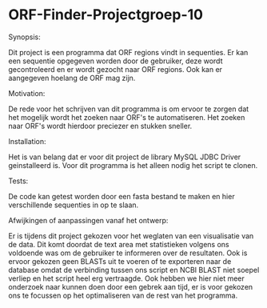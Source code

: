 # ORF-Finder-Projectgroep-10
Synopsis: 

Dit project is een programma dat ORF regions vindt in sequenties.
Er kan een sequentie opgegeven worden door de gebruiker, deze wordt gecontroleerd en er wordt gezocht naar ORF regions.
Ook kan er aangegeven hoelang de ORF mag zijn.


Motivation:

De rede voor het schrijven van dit programma is om ervoor te zorgen dat het mogelijk wordt het zoeken naar ORF's te automatiseren.
Het zoeken naar ORF's wordt hierdoor preciezer en stukken sneller.

Installation:

Het is van belang dat er voor dit project de library MySQL JDBC Driver geinstalleerd is.
Voor dit programma is het alleen nodig het script te clonen.

Tests:

De code kan getest worden door een fasta bestand te maken en hier verschillende sequenties in op te slaan.

Afwijkingen of aanpassingen vanaf het ontwerp:

Er is tijdens dit project gekozen voor het weglaten van een visualisatie van de data. Dit komt doordat de text area met statistieken
volgens ons voldoende was om de gebruiker te informeren over de resultaten.
Ook is ervoor gekozen geen BLASTs uit te voeren of te exporteren naar de database omdat de verbinding tussen ons script en NCBI BLAST
niet soepel verliep en het script heel erg vertraagde. Ook hebben we hier niet meer onderzoek naar kunnen doen door een gebrek aan tijd,
er is voor gekozen ons te focussen op het optimaliseren van de rest van het programma.
